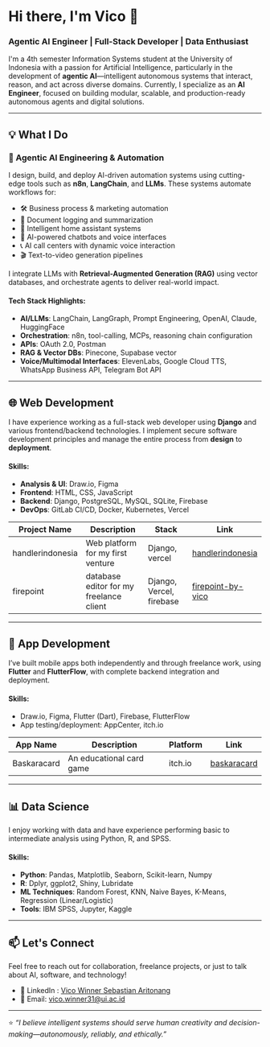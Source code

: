 # Hi there, I'm Vico 👋  
### Agentic AI Engineer | Full-Stack Developer | Data Enthusiast  

I'm a 4th semester Information Systems student at the University of Indonesia with a passion for Artificial Intelligence, particularly in the development of **agentic AI**—intelligent autonomous systems that interact, reason, and act across diverse domains. Currently, I specialize as an **AI Engineer**, focused on building modular, scalable, and production-ready autonomous agents and digital solutions.

---

## 💡 What I Do

### 🧠 Agentic AI Engineering & Automation  
I design, build, and deploy AI-driven automation systems using cutting-edge tools such as **n8n**, **LangChain**, and **LLMs**. These systems automate workflows for:

- 🛠️ Business process & marketing automation  
- 📄 Document logging and summarization  
- 🏡 Intelligent home assistant systems  
- 🤖 AI-powered chatbots and voice interfaces  
- 📞 AI call centers with dynamic voice interaction  
- 🎬 Text-to-video generation pipelines  

I integrate LLMs with **Retrieval-Augmented Generation (RAG)** using vector databases, and orchestrate agents to deliver real-world impact.

#### Tech Stack Highlights:
- **AI/LLMs**: LangChain, LangGraph, Prompt Engineering, OpenAI, Claude, HuggingFace  
- **Orchestration**: n8n, tool-calling, MCPs, reasoning chain configuration  
- **APIs**: OAuth 2.0, Postman  
- **RAG & Vector DBs**: Pinecone, Supabase vector  
- **Voice/Multimodal Interfaces**: ElevenLabs, Google Cloud TTS, WhatsApp Business API, Telegram Bot API  

---

## 🌐 Web Development  
I have experience working as a full-stack web developer using **Django** and various frontend/backend technologies. I implement secure software development principles and manage the entire process from **design** to **deployment**.

#### Skills:
- **Analysis & UI**: Draw.io, Figma  
- **Frontend**: HTML, CSS, JavaScript  
- **Backend**: Django, PostgreSQL, MySQL, SQLite, Firebase  
- **DevOps**: GitLab CI/CD, Docker, Kubernetes, Vercel  

| Project Name | Description | Stack | Link |
|--------------|-------------|-------|------|
| handlerindonesia | Web platform for my first venture | Django, vercel | [handlerindonesia](https://handlerindonesia.vercel.app) |
| firepoint | database editor for my freelance client | Django, Vercel, firebase | [firepoint-by-vico](https://firepoint-by-vico.vercel.app) |


---

## 📱 App Development  
I’ve built mobile apps both independently and through freelance work, using **Flutter** and **FlutterFlow**, with complete backend integration and deployment.

#### Skills:
- Draw.io, Figma, Flutter (Dart), Firebase, FlutterFlow  
- App testing/deployment: AppCenter, itch.io  

| App Name | Description | Platform | Link |
|----------|-------------|----------|------|
| Baskaracard | An educational card game | itch.io | [baskaracard](https://vicodev01.itch.io/baskaracard) |

---

## 📊 Data Science  
I enjoy working with data and have experience performing basic to intermediate analysis using Python, R, and SPSS.

#### Skills:
- **Python**: Pandas, Matplotlib, Seaborn, Scikit-learn, Numpy  
- **R**: Dplyr, ggplot2, Shiny, Lubridate  
- **ML Techniques**: Random Forest, KNN, Naive Bayes, K-Means, Regression (Linear/Logistic)  
- **Tools**: IBM SPSS, Jupyter, Kaggle  


---

## 📫 Let's Connect  
Feel free to reach out for collaboration, freelance projects, or just to talk about AI, software, and technology!

- 💼 LinkedIn : [Vico Winner Sebastian Aritonang](www.linkedin.com/in/vico-winner-sebastian-aritonang-93a609249/)
- 📧 Email: vico.winner31@ui.ac.id  

---

⭐ _“I believe intelligent systems should serve human creativity and decision-making—autonomously, reliably, and ethically.”_
